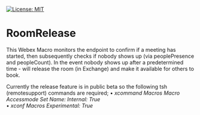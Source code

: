 [![License: MIT](https://img.shields.io/badge/License-MIT-blue.svg)](https://opensource.org/licenses/MIT)
# RoomRelease
This Webex Macro monitors the endpoint to confirm if a meeting has started, then subsequently checks if nobody shows up (via peoplePresence and peopleCount). In the event nobody shows up after a predetermined time - will release the room (in Exchange) and make it available for others to book.

Currently the release feature is in public beta so the following tsh (remotesupport) commands are required;
• <i>xcommand Macros Macro Accessmode Set Name: <name-of-macro> Internal: True</i><br>
• <i>xconf Macros Experimental: True</i><br>
